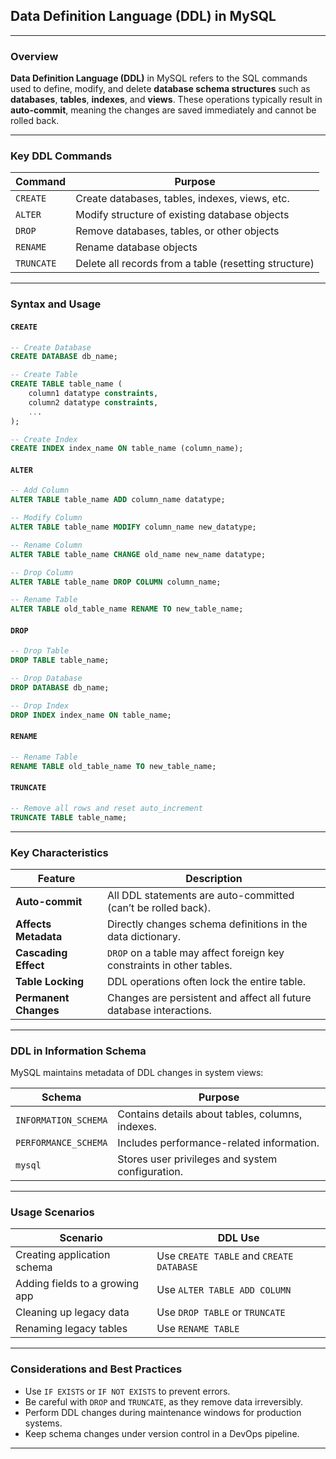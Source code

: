 ## Data Definition Language (DDL) in MySQL

---

### Overview

**Data Definition Language (DDL)** in MySQL refers to the SQL commands used to define, modify, and delete **database schema structures** such as **databases**, **tables**, **indexes**, and **views**. These operations typically result in **auto-commit**, meaning the changes are saved immediately and cannot be rolled back.

---

### Key DDL Commands

| Command      | Purpose                                               |
|--------------|--------------------------------------------------------|
| `CREATE`     | Create databases, tables, indexes, views, etc.         |
| `ALTER`      | Modify structure of existing database objects          |
| `DROP`       | Remove databases, tables, or other objects             |
| `RENAME`     | Rename database objects                                |
| `TRUNCATE`   | Delete all records from a table (resetting structure) |

---

### Syntax and Usage

#### `CREATE`
```sql
-- Create Database
CREATE DATABASE db_name;

-- Create Table
CREATE TABLE table_name (
    column1 datatype constraints,
    column2 datatype constraints,
    ...
);

-- Create Index
CREATE INDEX index_name ON table_name (column_name);
```

#### `ALTER`
```sql
-- Add Column
ALTER TABLE table_name ADD column_name datatype;

-- Modify Column
ALTER TABLE table_name MODIFY column_name new_datatype;

-- Rename Column
ALTER TABLE table_name CHANGE old_name new_name datatype;

-- Drop Column
ALTER TABLE table_name DROP COLUMN column_name;

-- Rename Table
ALTER TABLE old_table_name RENAME TO new_table_name;
```

#### `DROP`
```sql
-- Drop Table
DROP TABLE table_name;

-- Drop Database
DROP DATABASE db_name;

-- Drop Index
DROP INDEX index_name ON table_name;
```

#### `RENAME`
```sql
-- Rename Table
RENAME TABLE old_table_name TO new_table_name;
```

#### `TRUNCATE`
```sql
-- Remove all rows and reset auto_increment
TRUNCATE TABLE table_name;
```

---

### Key Characteristics

| Feature                | Description                                                              |
|------------------------|--------------------------------------------------------------------------|
| **Auto-commit**         | All DDL statements are auto-committed (can’t be rolled back).            |
| **Affects Metadata**    | Directly changes schema definitions in the data dictionary.              |
| **Cascading Effect**    | `DROP` on a table may affect foreign key constraints in other tables.    |
| **Table Locking**       | DDL operations often lock the entire table.                              |
| **Permanent Changes**   | Changes are persistent and affect all future database interactions.      |

---

### DDL in Information Schema

MySQL maintains metadata of DDL changes in system views:

| Schema                 | Purpose                                            |
|------------------------|----------------------------------------------------|
| `INFORMATION_SCHEMA`   | Contains details about tables, columns, indexes.   |
| `PERFORMANCE_SCHEMA`   | Includes performance-related information.          |
| `mysql`                | Stores user privileges and system configuration.   |

---

### Usage Scenarios

| Scenario                          | DDL Use                                 |
|----------------------------------|------------------------------------------|
| Creating application schema      | Use `CREATE TABLE` and `CREATE DATABASE` |
| Adding fields to a growing app   | Use `ALTER TABLE ADD COLUMN`             |
| Cleaning up legacy data          | Use `DROP TABLE` or `TRUNCATE`           |
| Renaming legacy tables           | Use `RENAME TABLE`                       |

---

### Considerations and Best Practices

- Use `IF EXISTS` or `IF NOT EXISTS` to prevent errors.
- Be careful with `DROP` and `TRUNCATE`, as they remove data irreversibly.
- Perform DDL changes during maintenance windows for production systems.
- Keep schema changes under version control in a DevOps pipeline.

---
